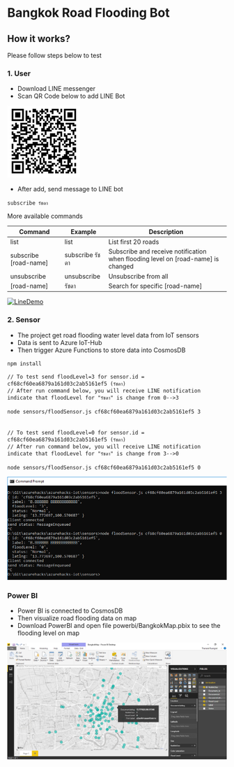 # Bangkok Road Flooding Bot #

## How it works? ##

Please follow steps below to test

### 1. User ###

* Download LINE messenger
* Scan QR Code below to add LINE Bot

![LineQR](https://github.com/ninetu/azurehacks-iot-bangkok-roadflooding-bot/raw/master/assets/line-qr.png "LineQR")

* After add, send message to LINE bot

`
subscribe รัชดา
`

More available commands

Command| Example | Description
--- | --- | ---
list | list | List first 20 roads
subscribe [road-name] | subscribe รัชดา     | Subscribe and receive notification when flooding level on [road-name] is changed
unsubscribe | unsubscribe | Unsubscribe from all
[road-name] | รัชดา | Search for specific [road-name]

[![LineDemo](http://img.youtube.com/vi/ZOic6ufZcuc/0.jpg)](https://youtu.be/ZOic6ufZcuc)


### 2. Sensor ###

* The project get road flooding water level data from IoT sensors
* Data is sent to Azure IoT-Hub
* Then trigger Azure Functions to store data into CosmosDB

```javascript
npm install
```

```
// To test send floodLevel=3 for sensor.id = cf68cf60ea6879a161d03c2ab5161ef5 (รัชดา)
// After run command below, you will receive LINE notification indicate that floodLevel for "รัชดา" is change from 0-->3

node sensors/floodSensor.js cf68cf60ea6879a161d03c2ab5161ef5 3


// To test send floodLevel=0 for sensor.id = cf68cf60ea6879a161d03c2ab5161ef5 (รัชดา)
// After run command below, you will receive LINE notification indicate that floodLevel for "รัชดา" is change from 3-->0

node sensors/floodSensor.js cf68cf60ea6879a161d03c2ab5161ef5 0
```

![Cmd](https://github.com/ninetu/azurehacks-iot-bangkok-roadflooding-bot/raw/master/assets/cmd.png "Cmd")



### Power BI ###

* Power BI is connected to CosmosDB
* Then visualize road flooding data on map
* Download PowerBI and open file powerbi/BangkokMap.pbix to see the flooding level on map

![PowerBI](https://github.com/ninetu/azurehacks-iot-bangkok-roadflooding-bot/raw/master/assets/powerbi.png "Power BI")
